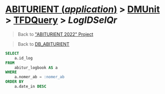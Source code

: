 # [ABITURIENT (*application*)](../../app_abiturient_2022.md) > [DMUnit](../DMUnit.md) > [TFDQuery](TDFQuery.md) > *LogIDSelQr*

> Back to ["ABITURIENT 2022" Project](/README.md)

> Back to [DB_ABITURIENT](../../../db/db_abiturient_2022.md)

```sql
SELECT
    a.id_log
FROM
    abitur_logbook AS a
WHERE
    a.nomer_ab = :nomer_ab
ORDER BY
    a.date_in DESC
```